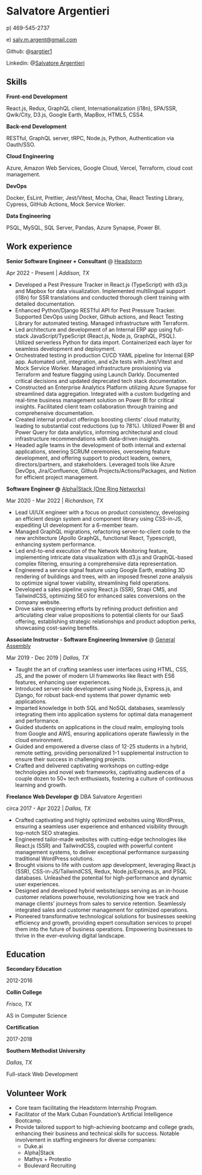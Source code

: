 # Salvatore Argentieri

p) 469-545-2737

e) salv.m.argent@gmail.com

Github: @[sargtier1](https://github.com/sargtier1) 

Linkedin: @[Salvatore Argentieri](https://www.linkedin.com/in/salvatore-argentieri-39a363146/)

## Skills

**Front-end Development**

React.js, Redux, GraphQL client, Internationalization (i18n), SPA/SSR, Qwik/City,  D3.js, Google Earth, MapBox, HTML5, CSS4.

******************************Back-end Development******************************

RESTful, GraphQL server, tRPC, Node.js, Python, Authentication via Oauth/SSO.

**Cloud Engineering**

Azure, Amazon Web Services, Google Cloud, Vercel, Terraform, cloud cost management.

**DevOps**

Docker, EsLint, Prettier, Jest/Vitest, Mocha, Chai, React Testing Library, Cypress, GitHub Actions, Mock Service Worker.

**Data Engineering**

PSQL, MySQL, SQL Server, Pandas, Azure Synapse, Power BI.

## Work experience

**Senior Software Engineer + Consultant** @ [Headstorm](https://headstorm.com/)

Apr 2022 - Present | *Addison, TX*

- Developed a Pest Pressure Tracker in React.js (TypeScript) with d3.js and Mapbox for data visualization. Implemented multilingual support (i18n) for SSR translations and conducted thorough client training with detailed documentation.
- Enhanced Python/Django RESTful API for Pest Pressure Tracker. Supported DevOps using Docker, Github actions, and React Testing Library for automated testing. Managed infrastructure with Terraform.
- Led architecture and development of an Internal ERP app using full-stack JavaScript/TypeScript (React.js, Node.js, GraphQL, PSQL). Utilized serverless Python for data import. Containerized each layer for seamless development and deployment.
- Orchestrated testing in production CI/CD YAML pipeline for Internal ERP app. Automated unit, integration, and e2e tests with Jest/Vitest and Mock Service Worker. Managed infrastructure provisioning via Terraform and feature flagging using Launch Darkly. Documented critical decisions and updated deprecated tech stack documentation.
- Constructed an Enterprise Analytics Platform utilizing Azure Synapse for streamlined data aggregation. Integrated with a custom budgeting and real-time business management solution on Power BI for critical insights. Facilitated client team collaboration through training and comprehensive documentation.
- Created internal product offerings boosting clients' cloud maturity, leading to substantial cost reductions (up to 78%). Utilized Power BI and Power Query for data analytics, informing architectural and cloud infrastructure recommendations with data-driven insights.
- Headed agile teams in the development of both internal and external applications, steering SCRUM ceremonies, overseeing feature development, and offering support to product leaders, owners, directors/partners, and stakeholders. Leveraged tools like Azure DevOps, Jira/Confluence, Github Projects/Actions/Packages, and Notion for efficient project management.

**Software Engineer @** [Alpha|Stack (One Ring Networks)](https://oneringnetworks.com/)

Mar 2020 - Mar 2022 | *Richardson, TX*

- Lead UI/UX engineer with a focus on product consistency, developing an efficient design system and component library using CSS-in-JS, expediting UI development for a 6-member team.
- Managed GraphQL migrations, refactoring server-to-client code to the new architecture (Apollo GraphQL, functional React, Typescript), enhancing system performance.
- Led end-to-end execution of the Network Monitoring feature, implementing intricate data visualization with d3.js and GraphQL-based complex filtering, ensuring a comprehensive data representation.
- Engineered a service signal feature using Google Earth, enabling 3D rendering of buildings and trees, with an imposed fresnel zone analysis to optimize signal tower viability, streamlining field operations.
- Developed a sales pipeline using React.js (SSR), Strapi CMS, and TailwindCSS, optimizing SEO for enhanced sales conversions on the company website.
- Drove sales engineering efforts by refining product definition and articulating clear value propositions to potential clients for our SaaS offering, establishing strategic relationships and product adoption perks, showcasing cost-saving benefits.

**Associate Instructor - Software Engineering Immersive** @ [General Assembly](https://generalassemb.ly/)

Mar 2019 - Dec 2019 | *Dallas, TX*

- Taught the art of crafting seamless user interfaces using HTML, CSS, JS, and the power of modern UI frameworks like React with ES6 features, enhancing user experiences.
- Introduced server-side development using Node.js, Express.js, and Django, for robust back-end systems that power dynamic web applications.
- Imparted knowledge in both SQL and NoSQL databases, seamlessly integrating them into application systems for optimal data management and performance.
- Guided students on applications in the cloud realm, employing tools from Google and AWS, ensuring applications operate flawlessly in the cloud environment.
- Guided and empowered a diverse class of 12-25 students in a hybrid, remote setting, providing personalized 1-1 supplemental instruction to ensure their success in challenging projects.
- Crafted and delivered captivating workshops on cutting-edge technologies and novel web frameworks, captivating audiences of a couple dozen to 50+ tech enthusiasts, fostering a culture of continuous learning and growth.

**Freelance Web Developer @** DBA Salvatore Argentieri

circa 2017 - Apr 2022 | *Dallas, TX*

- Crafted captivating and highly optimized websites using WordPress, ensuring a seamless user experience and enhanced visibility through top-notch SEO strategies.
- Engineered tailor-made websites with cutting-edge technologies like React.js (SSR) and TailwindCSS, coupled with powerful content management systems, to deliver exceptional performance surpassing traditional WordPress solutions.
- Brought visions to life with custom app development, leveraging React.js (SSR), CSS-in-JS/TailwindCSS, Redux, Node.js/Express.js, and PSQL databases. Unleashed the potential for high-performance and dynamic user experiences.
- Designed and developed hybrid website/apps serving as an in-house customer relations powerhouse, revolutionizing how we track and manage clients' journeys from sales to service retention. Seamlessly integrated sales and customer management for optimized operations.
- Pioneered transformative technological solutions for businesses seeking efficiency and growth, providing expert consultation services to propel them into the future of business operations. Empowering businesses to thrive in the ever-evolving digital landscape.

## **Education**

**Secondary Education**

2012-2016

**Collin College**

*Frisco, TX*

AS in Computer Science

**Certification**

2017-2018

**Southern Methodist University**

*Dallas, TX*

Full-stack Web Development

## Volunteer Work
- Core team facilitating the Headstorm Internship Program.
- Facilitator of the Mark Cuban Foundation’s Artificial Intelligence Bootcamp.
- Provide tailored support to high-achieving bootcamp and college grads, enhancing their business and technical skills for success. Notable involvement in staffing engineers for diverse companies:
    - Duke.ai
    - Alpha|Stack
    - Mathys + Protestio
    - Boulevard Recruiting
